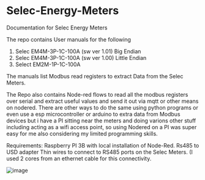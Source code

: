 # Selec-Energy-Meters
Documentation for Selec Energy Meters

The repo contains User manuals for the following

1. Selec EM4M-3P-1C-100A (sw ver 1.01) Big Endian 
2. Selec EM4M-3P-1C-100A (sw ver 1.00) Little Endian
3. Select EM2M-1P-1C-100A

The manuals list Modbus read registers to extract Data from the Selec Meters.

The Repo also contains Node-red flows to read all the modbus registers over serial and extract useful values and send it out via mqtt or other means on nodered. There are other ways to do the same using python programs or even use a esp microcontroller or arduino to extra data from Modbus devices but i have a PI sitting near the meters and doing varions other stuff including acting as a wifi access point, so using Nodered on a PI was super easy for me also considering my limited programming skills. 

Requirements:
Raspberry PI 3B with local installation of Node-Red.
Rs485 to USD adapter
Thin wires to connect to RS485 ports on the Selec Meters. (I used 2 cores from an ethernet cable for this connectivity. 

![image](https://github.com/Silverknight87/Selec-Energy-Meters/assets/12622121/71862184-e3ef-4d2e-849f-372a27cdf4b6)



